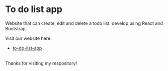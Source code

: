 # To do list app

Website that can create, edit and delete a todo list. develop using React and Bootstrap.


Visit our website here.
- [to-do-list-app](https://nakornkitk.github.io/to-do-list-app/)


<br>
Thanks for visiting my respository!
